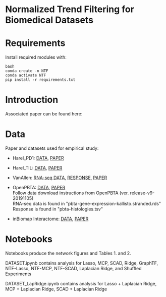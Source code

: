 # Normalized Trend Filtering for Biomedical Datasets

# Requirements
Install required modules with:
```
bash
conda create -n NTF
conda activate NTF
pip install -r requirements.txt
```

# Introduction
Associated paper can be found here: 

# Data
Paper and datasets used for empirical study:

* Harel_PD1: [DATA](https://www.cell.com/cms/10.1016/j.cell.2019.08.012/attachment/1ccc78b2-37c7-44f0-a829-cbd81455ea9b/mmc1.xlsx), [PAPER](https://www.cell.com/cell/fulltext/S0092-8674(19)30900-6?_returnURL=https%3A%2F%2Flinkinghub.elsevier.com%2Fretrieve%2Fpii%2FS0092867419309006%3Fshowall%3Dtrue)

* Harel_TIL: [DATA](https://www.cell.com/cms/10.1016/j.cell.2019.08.012/attachment/1ccc78b2-37c7-44f0-a829-cbd81455ea9b/mmc1.xlsx), [PAPER](https://www.cell.com/cell/fulltext/S0092-8674(19)30900-6?_returnURL=https%3A%2F%2Flinkinghub.elsevier.com%2Fretrieve%2Fpii%2FS0092867419309006%3Fshowall%3Dtrue)  

* VanAllen: [RNA-seq DATA](https://static-content.springer.com/esm/art%3A10.1038%2Fs41591-019-0654-5/MediaObjects/41591_2019_654_MOESM3_ESM.txt), [RESPONSE](https://static-content.springer.com/esm/art%3A10.1038%2Fs41591-019-0654-5/MediaObjects/41591_2019_654_MOESM4_ESM.xlsx), [PAPER](https://www.nature.com/articles/s41591-019-0654-5)  

* OpenPBTA: [DATA](https://github.com/AlexsLemonade/OpenPBTA-analysis#how-to-obtain-openpbta-data), [PAPER](https://alexslemonade.github.io/OpenPBTA-manuscript/)  
Follow data download instructions from OpenPBTA (ver. release-v9-20191105)  
RNA-seq data is found in "pbta-gene-expression-kallisto.stranded.rds"  
Response is found in "pbta-histologies.tsv"  

* inBiomap Interactome: [DATA](https://inbio-discover.intomics.com/api/data/map_public/2016_09_12/inBio_Map_core_2016_09_12.tar.gz), [PAPER](https://www.nature.com/articles/nmeth.4083)


# Notebooks
Notebooks produce the network figures and Tables 1. and 2. 

DATASET.ipynb contains analysis for Lasso, MCP, SCAD, Ridge, GraphTF, NTF-Lasso, NTF-MCP, NTF-SCAD, Laplacian Ridge, and Shuffled Experiments

DATASET_LapRidge.ipynb contains analysis for Lasso + Laplacian Ridge, MCP + Laplacian Ridge, SCAD + Laplacian Ridge



